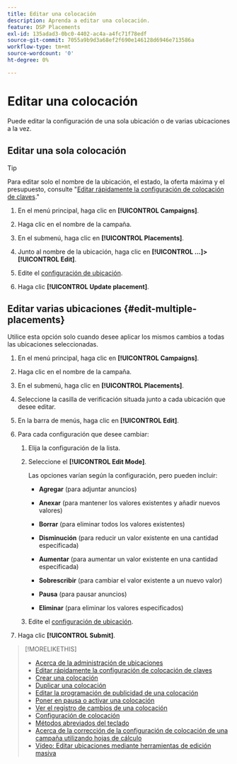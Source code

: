 ```yaml
---
title: Editar una colocación
description: Aprenda a editar una colocación.
feature: DSP Placements
exl-id: 135adad3-0bc0-4402-ac4a-a4fc71f78edf
source-git-commit: 7055a9b9d3a68ef2f690e146128d6946e713586a
workflow-type: tm+mt
source-wordcount: '0'
ht-degree: 0%

---
```


# Editar una colocación

Puede editar la configuración de una sola ubicación o de varias ubicaciones a la vez.

<!-- Some placements don't have this option. Clarify which placement types aren't eligible -- is it PG placements, or all placements using private inventory? And anything else? -->

## Editar una sola colocación

>[!TIP]
>
> Para editar solo el nombre de la ubicación, el estado, la oferta máxima y el presupuesto, consulte &quot;[Editar rápidamente la configuración de colocación de claves](/help/dsp/campaign-management/placements/placement-quick-edit.md).&quot;

1. En el menú principal, haga clic en **[!UICONTROL Campaigns]**.

1. Haga clic en el nombre de la campaña.

1. En el submenú, haga clic en **[!UICONTROL Placements]**.

1. Junto al nombre de la ubicación, haga clic en  **[!UICONTROL ...]>[!UICONTROL Edit]**.

1. Edite el [configuración de ubicación](placement-settings.md).

1. Haga clic **[!UICONTROL Update placement]**.

## Editar varias ubicaciones {#edit-multiple-placements}

Utilice esta opción solo cuando desee aplicar los mismos cambios a todas las ubicaciones seleccionadas.

1. En el menú principal, haga clic en **[!UICONTROL Campaigns]**.

1. Haga clic en el nombre de la campaña.

1. En el submenú, haga clic en **[!UICONTROL Placements]**.

1. Seleccione la casilla de verificación situada junto a cada ubicación que desee editar.

1. En la barra de menús, haga clic en **[!UICONTROL Edit]**.

1. Para cada configuración que desee cambiar:

   1. Elija la configuración de la lista.

   1. Seleccione el **[!UICONTROL Edit Mode]**.

      Las opciones varían según la configuración, pero pueden incluir:

      * **Agregar** (para adjuntar anuncios)

      * **Anexar** (para mantener los valores existentes y añadir nuevos valores)

      * **Borrar** (para eliminar todos los valores existentes)

      * **Disminución** (para reducir un valor existente en una cantidad especificada)

      * **Aumentar** (para aumentar un valor existente en una cantidad especificada)

      * **Sobrescribir** (para cambiar el valor existente a un nuevo valor)

      * **Pausa** (para pausar anuncios)

      * **Eliminar** (para eliminar los valores especificados)
   1. Edite el [configuración de ubicación](placement-settings.md).


1. Haga clic **[!UICONTROL Submit]**.

>[!MORELIKETHIS]
>
>* [Acerca de la administración de ubicaciones](placement-about.md)
>* [Editar rápidamente la configuración de colocación de claves](placement-quick-edit.md)
>* [Crear una colocación](placement-create.md)
>* [Duplicar una colocación](placement-duplicate.md)
>* [Editar la programación de publicidad de una colocación](placement-edit-ad-schedule.md)
>* [Poner en pausa o activar una colocación](placement-pause-activate.md)
>* [Ver el registro de cambios de una colocación](placement-change-log.md)
>* [Configuración de colocación](placement-settings.md)
>* [Métodos abreviados del teclado](/help/dsp/campaign-management/reports/keyboard-shortcuts.md)
>* [Acerca de la corrección de la configuración de colocación de una campaña utilizando hojas de cálculo](/help/dsp/campaign-management/qa/qa-about.md)
>* [Vídeo: Editar ubicaciones mediante herramientas de edición masiva](https://experienceleague.adobe.com/docs/advertising-cloud-learn/tutorials/dsp/bulk-edit-placement-tools.html)

